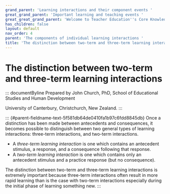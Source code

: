 ```yaml
---
grand_parent: 'Learning interactions and their component events '
great_grand_parent: 'Important learning and teaching events '
great_great_grand_parent: 'Welcome to Teacher Education''s Core Knowledge and Skills.'
has_children: false
layout: default
nav_order: 4
parent: 'The components of individual learning interactions '
title: 'The distinction between two-term and three-term learning interactions '
---
```

# The distinction between two-term and three-term learning interactions 


::: documentByline
Prepared by John Church, PhD, School of Educational Studies and Human
Development

University of Canterbury, Christchurch, New Zealand.
:::

::: {#parent-fieldname-text-5f581db64de0410fa1b97c6fdd8845db}
Once a distinction has been made between antecedents and consequences,
it becomes possible to distinguish between two general types of learning
interactions: three-term interactions, and two-term interactions.

-   A *three-term* *learning interaction* is one which contains an
    antecedent stimulus, a response, and a consequence following that
    response.
-   A *two-term learning interaction* is one which contains only an
    antecedent stimulus and a practice response (but no consequence).

The distinction between two-term and three-term learning interactions is
extremely important because three-term interactions often result in more
rapid learning than is the case with two-term interactions especially
during the initial phase of learning something new.
:::
